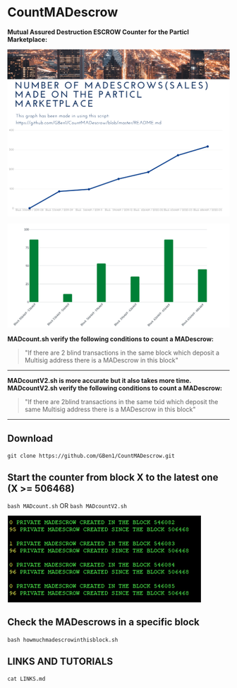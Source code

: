 # CountMADescrow

**Mutual Assured Destruction ESCROW Counter for the Particl Marketplace:**

![Screenshot](mad-1.png)

![Screenshot](mad-2.png)


**MADcount.sh verify the following conditions to count a MADescrow:**

>"If there are 2 blind transactions in the same block which deposit a Multisig address there is a MADescrow in this block"

***

**MADcountV2.sh is more accurate but it also takes more time.
MADcountV2.sh verify the following conditions to count a MADescrow:** 

>"If there are 2blind transactions in the same txid which deposit the same Multisig address there is a MADescrow in this block"

***

## Download

`git clone https://github.com/GBen1/CountMADescrow.git`

## Start the counter from block X to the latest one (X >= 506468)

`bash MADcount.sh` OR `bash MADcountV2.sh`

![Screenshot](madcounter.png)

## Check the MADescrows in a specific block

 `bash howmuchmadescrowinthisblock.sh`
 
 ## LINKS AND TUTORIALS

`cat LINKS.md`
